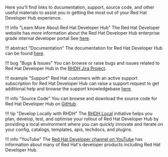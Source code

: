 Here you'll find links to documentation, support, source code, and other useful materials to assist you in getting the most out of your Red Hat Developer Hub experience.

!!! info "Learn More About Red Hat Developer Hub"
    The Red Hat Developer website has more information about the Red Hat Developer Hub enterprise grade internal developer portal See [here](https://red.ht/rhdh).

!!! abstract "Documentation"
    The documentation for Red Hat Developer Hub can be found [here](https://docs.redhat.com/fr/documentation/red_hat_developer_hub/).

!!! bug "Bugs & Issues"
    You can browse or raise bugs and issues related to Red Hat Developer Hub in the [RHDH Jira Project](https://issues.redhat.com/browse/RHIDP).

!!! example "Support"
    Red Hat customers with an active support subscription for Red Hat Developer Hub can raise a support request to get additional help and browse the support knowledgebase [here](https://www.redhat.com/en/services/support).

!!! info "Source Code"
    You can browse and download the source code for Red Hat Developer Hub on [GitHub](https://github.com/redhat-developer/rhdh).

!!! tip "Develop Locally with RHDH"
    The [RHDH Local](https://github.com/redhat-developer/rhdh-local) initiative helps you plan, develop, test, and optimise your rollout of Red Hat Developer Hub by providing a local environment where you can quickly innovate and iterate on your config, catalogs, templates, apis, techdocs, and plugins. 

!!! info "YouTube"
    The [Red Hat Developer channel on YouTube](https://www.youtube.com/channel/UC7noUdfWp-ukXUlAsJnSm-Q) has information about many of Red Hat's developer products including Red Hat Developer Hub.

